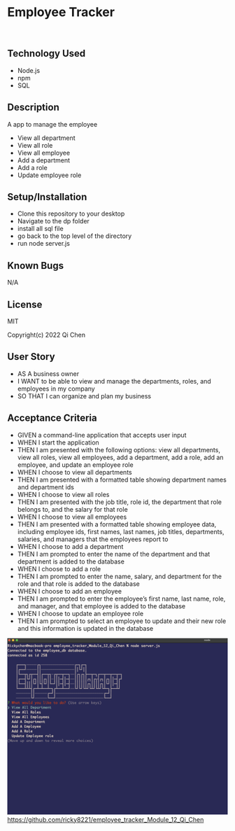 # Employee Tracker
<br>

## Technology Used
* Node.js
* npm
* SQL

## Description
A app to manage the employee
* View all department
* View all role
* View all employee
* Add a department
* Add a role
* Update employee role

## Setup/Installation
* Clone this repository to your desktop
* Navigate to the dp folder
* install all sql file
* go back to the top level of the directory
* run node server.js

## Known Bugs
N/A

## License
MIT

Copyright(c) 2022 Qi Chen

## User Story
* AS A business owner
* I WANT to be able to view and manage the departments, roles, and employees in my company
* SO THAT I can organize and plan my business

## Acceptance Criteria
* GIVEN a command-line application that accepts user input
* WHEN I start the application
* THEN I am presented with the following options: view all departments, view all roles, view all employees, add a department, add a role, add an employee, and update an employee role
* WHEN I choose to view all departments
* THEN I am presented with a formatted table showing department names and department ids
* WHEN I choose to view all roles
* THEN I am presented with the job title, role id, the department that role belongs to, and the salary for that role
* WHEN I choose to view all employees
* THEN I am presented with a formatted table showing employee data, including employee ids, first names, last names, job titles, departments, salaries, and managers that the employees report to
* WHEN I choose to add a department
* THEN I am prompted to enter the name of the department and that department is added to the database
* WHEN I choose to add a role
* THEN I am prompted to enter the name, salary, and department for the role and that role is added to the database
* WHEN I choose to add an employee
* THEN I am prompted to enter the employee’s first name, last name, role, and manager, and that employee is added to the database
* WHEN I choose to update an employee role
* THEN I am prompted to select an employee to update and their new role and this information is updated in the database

![](image/screenshot.png)
https://github.com/ricky8221/employee_tracker_Module_12_Qi_Chen

